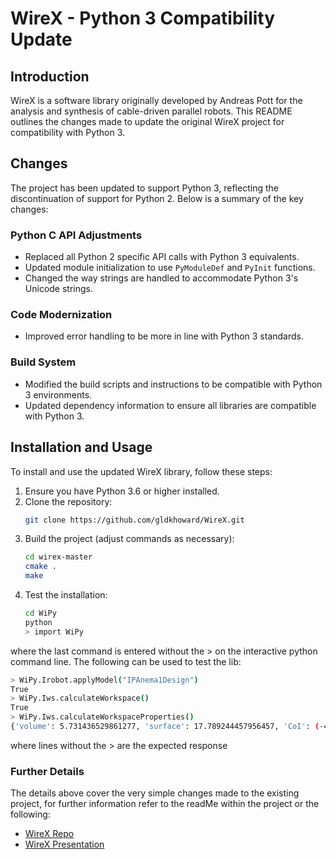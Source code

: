 # WireX - Python 3 Compatibility Update

## Introduction
WireX is a software library originally developed by Andreas Pott for the analysis and synthesis of cable-driven parallel robots. This README outlines the changes made to update the original WireX project for compatibility with Python 3.

## Changes
The project has been updated to support Python 3, reflecting the discontinuation of support for Python 2. Below is a summary of the key changes:

### Python C API Adjustments
- Replaced all Python 2 specific API calls with Python 3 equivalents.
- Updated module initialization to use `PyModuleDef` and `PyInit` functions.
- Changed the way strings are handled to accommodate Python 3's Unicode strings.

### Code Modernization
- Improved error handling to be more in line with Python 3 standards.

### Build System
- Modified the build scripts and instructions to be compatible with Python 3 environments.
- Updated dependency information to ensure all libraries are compatible with Python 3.

## Installation and Usage
To install and use the updated WireX library, follow these steps:

1. Ensure you have Python 3.6 or higher installed.
2. Clone the repository:
   ```bash
   git clone https://github.com/gldkhoward/WireX.git
   ```
3. Build the project (adjust commands as necessary):
   ```bash
   cd wirex-master
   cmake .
   make
   ```
4. Test the installation:
   ```bash
   cd WiPy
   python
   > import WiPy
   ```
where the last command is entered without the > on the interactive python command line. The following can be used to test the lib: 
```bash
> WiPy.Irobot.applyModel("IPAnema1Design")
True
> WiPy.Iws.calculateWorkspace()
True
> WiPy.Iws.calculateWorkspaceProperties()
{'volume': 5.731436529861277, 'surface': 17.789244457956457, 'CoI': (-4.2978881874605485e-17, -9.988050013112543e-18, 1.0000000000000002)}
```
where lines without the > are the expected response


### Further Details
The details above cover the very simple changes made to the existing project, for further information refer to the readMe within the project or the following:
- [WireX Repo](https://gitlab.cc-asp.fraunhofer.de/wek/wirex "Original WireX Repo")
- [WireX Presentation](https://www.researchgate.net/publication/334164626_WireX_-_An_Open_Source_Initiative_Scientific_Software_for_Analysis_and_Design_of_Cable-driven_Parallel_Robots "Some additional information on the WireX software")
